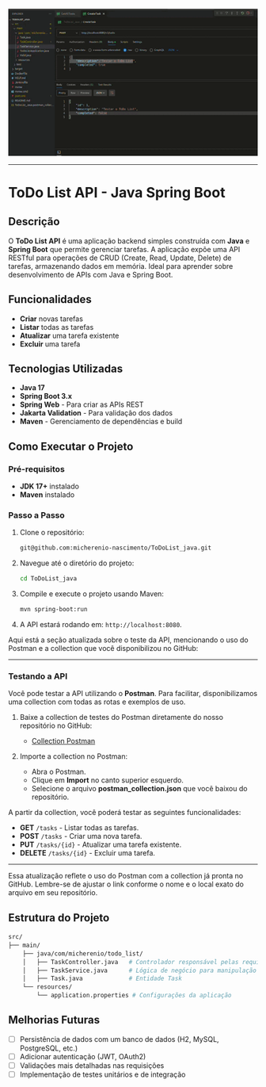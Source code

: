 ![Gravação da tela](./assets/Gravacao_de_tela.gif)
___
# ToDo List API - Java Spring Boot

## Descrição

O **ToDo List API** é uma aplicação backend simples construída com **Java** e **Spring Boot** que permite gerenciar tarefas. A aplicação expõe uma API RESTful para operações de CRUD (Create, Read, Update, Delete) de tarefas, armazenando dados em memória. Ideal para aprender sobre desenvolvimento de APIs com Java e Spring Boot.

## Funcionalidades

- **Criar** novas tarefas
- **Listar** todas as tarefas
- **Atualizar** uma tarefa existente
- **Excluir** uma tarefa

## Tecnologias Utilizadas

- **Java 17**
- **Spring Boot 3.x**
- **Spring Web** - Para criar as APIs REST
- **Jakarta Validation** - Para validação dos dados
- **Maven** - Gerenciamento de dependências e build

## Como Executar o Projeto

### Pré-requisitos

- **JDK 17+** instalado
- **Maven** instalado

### Passo a Passo

1. Clone o repositório:
   ```bash
   git@github.com:micherenio-nascimento/ToDoList_java.git
   ```
   
2. Navegue até o diretório do projeto:
   ```bash
   cd ToDoList_java
   ```

3. Compile e execute o projeto usando Maven:
   ```bash
   mvn spring-boot:run
   ```

4. A API estará rodando em: `http://localhost:8080`.

Aqui está a seção atualizada sobre o teste da API, mencionando o uso do Postman e a collection que você disponibilizou no GitHub:

---

### Testando a API

Você pode testar a API utilizando o **Postman**. Para facilitar, disponibilizamos uma collection com todas as rotas e exemplos de uso. 

1. Baixe a collection de testes do Postman diretamente do nosso repositório no GitHub:
   - [Collection Postman](https://github.com/seu-usuario/todo-list-api/blob/main/postman_collection.json)

2. Importe a collection no Postman:
   - Abra o Postman.
   - Clique em **Import** no canto superior esquerdo.
   - Selecione o arquivo **postman_collection.json** que você baixou do repositório.

A partir da collection, você poderá testar as seguintes funcionalidades:

- **GET** `/tasks` - Listar todas as tarefas.
- **POST** `/tasks` - Criar uma nova tarefa.
- **PUT** `/tasks/{id}` - Atualizar uma tarefa existente.
- **DELETE** `/tasks/{id}` - Excluir uma tarefa.

---

Essa atualização reflete o uso do Postman com a collection já pronta no GitHub. Lembre-se de ajustar o link conforme o nome e o local exato do arquivo em seu repositório.

## Estrutura do Projeto

```bash
src/
├── main/
    ├── java/com/micherenio/todo_list/
    │   ├── TaskController.java   # Controlador responsável pelas requisições
    │   ├── TaskService.java      # Lógica de negócio para manipulação de tarefas
    │   ├── Task.java             # Entidade Task
    └── resources/
        └── application.properties # Configurações da aplicação

```

## Melhorias Futuras

- [ ] Persistência de dados com um banco de dados (H2, MySQL, PostgreSQL, etc.)
- [ ] Adicionar autenticação (JWT, OAuth2)
- [ ] Validações mais detalhadas nas requisições
- [ ] Implementação de testes unitários e de integração